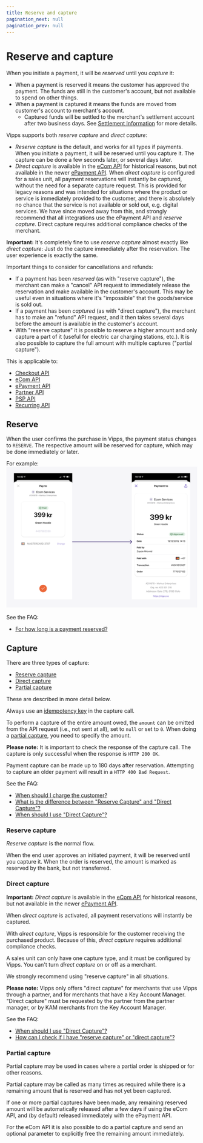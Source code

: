 ```yaml
---
title: Reserve and capture
pagination_next: null
pagination_prev: null
---
```



# Reserve and capture

When you initiate a payment, it will be _reserved_ until you _capture_ it:

* When a payment is reserved it means the customer has approved the payment.
  The funds are still in the customer's account, but not available to spend on other things.
* When a payment is captured it means the funds are moved from customer's account to merchant's account.
  * Captured funds will be settled to the merchant's settlement account after two business days. See
  [Settlement Information](../settlements/README.md) for more details.

Vipps supports both _reserve capture_ and _direct capture_:

* _Reserve capture_ is the default, and works for all types if payments.
  When you initiate a payment, it will be reserved until you capture it.
  The capture can be done a few seconds later, or several days later.
* _Direct capture_ is available in the
  [eCom API](https://developer.vippsmobilepay.com/docs/APIs/ecom-api/)
  for historical reasons, but not available in the newer
  [ePayment API](https://developer.vippsmobilepay.com/docs/APIs/epayment-api/).
  When _direct capture_ is configured for a sales unit, all payment reservations
  will instantly be captured, without the need for a separate capture request.
  This is provided for legacy reasons and was intended for situations
  where the product or service is immediately provided to the customer, and
  there is absolutely no chance that the service is not available or sold out,
  e.g. digital services.
  We have since moved away from this, and strongly recommend that all integrations
  use the ePayment API and _reserve capture_.
  Direct capture requires additional compliance checks of the merchant.

**Important:** It's completely fine to use _reserve capture_ almost exactly like
_direct capture_: Just do the capture immediately after the reservation.
The user experience is exactly the same.

Important things to consider for cancellations and refunds:

* If a payment has been _reserved_ (as with "reserve capture"), the merchant can
  make a "cancel" API request to immediately release the reservation and make available
  in the customer's account.
  This may be useful even in situations where it's "impossible" that the goods/service
  is sold out.
* If a payment has been _captured_ (as with "direct capture"), the merchant has to
  make an "refund" API request, and it then takes several days before the amount is
  available in the customer's account.
* With "reserve capture" it is possible to reserve a higher amount and only
  capture a part of it (useful for electric car charging stations, etc.).
  It is also possible to capture the full amount with multiple captures ("partial capture").

This is applicable to:

* [Checkout API](https://developer.vippsmobilepay.com/docs/APIs/checkout-api)
* [eCom API](https://developer.vippsmobilepay.com/docs/APIs/ecom-api)
* [ePayment API](https://developer.vippsmobilepay.com/docs/APIs/epayment-api)
* [Partner API](https://developer.vippsmobilepay.com/docs/APIs/partner-api)
* [PSP API](https://developer.vippsmobilepay.com/docs/APIs/psp-api)
* [Recurring API](https://developer.vippsmobilepay.com/docs/APIs/recurring-api)

## Reserve

When the user confirms the purchase in Vipps, the payment status changes to `RESERVE`.
The respective amount will be reserved for capture, which may be done immediately or later.

For example:
![Payment confirmation](images/vipps-flow-reserve.png)

See the FAQ:

* [For how long is a payment reserved?](../faqs/reserve-and-capture-faq.md#for-how-long-is-a-payment-reserved)

## Capture

There are three types of capture:

* [Reserve capture](#reserve-capture)
* [Direct capture](#direct-capture)
* [Partial capture](#partial-capture)

These are described in more detail below.

Always use an [idempotency key](http-headers.md#idempotency) in the capture call.

To perform a capture of the entire amount owed, the `amount` can be
omitted from the API request (i.e., not sent at all), set to `null` or set to `0`.
When doing a [partial capture](#partial-capture), you need to specify the amount.

**Please note:** It is important to check the response of the capture
call. The capture is only successful when the response is `HTTP 200 OK`.

Payment capture can be made up to 180 days after reservation.
Attempting to capture an older payment will result in a
`HTTP 400 Bad Request`.

See the FAQ:

* [When should I charge the customer?](../faqs/reserve-and-capture-faq.md#when-should-i-charge-the-customer)
* [What is the difference between "Reserve Capture" and "Direct Capture"?](../faqs/reserve-and-capture-faq.md#what-is-the-difference-between-reserve-capture-and-direct-capture)
* [When should I use "Direct Capture"?](../faqs/reserve-and-capture-faq.md#when-should-i-use-direct-capture)

### Reserve capture

_Reserve capture_ is the normal flow.

When the end user approves an initiated payment, it will be reserved until you
capture it. When the order is reserved, the amount is marked as reserved by the
bank, but not transferred.

### Direct capture

**Important:** _Direct capture_ is available in the
[eCom API](https://developer.vippsmobilepay.com/docs/APIs/ecom-api/)
for historical reasons,  but not available in the newer
[ePayment API](https://developer.vippsmobilepay.com/docs/APIs/epayment-api/).

When _direct capture_ is activated, all payment reservations will instantly be captured.

With _direct capture_, Vipps is responsible for the customer receiving the purchased product.
Because of this, _direct capture_ requires additional compliance checks.

A sales unit can only have one capture type, and it must be configured by Vipps.
You can't turn _direct capture_ on or off as a merchant.

We strongly recommend using "reserve capture" in all situations.

**Please note:** Vipps only offers "direct capture" for merchants that use
Vipps through a partner, and for merchants that have a Key Account Manager.
"Direct capture" must be requested by the partner from the partner manager,
or by KAM merchants from the Key Account Manager.

See the FAQ:

* [When should I use "Direct Capture"?](../faqs/reserve-and-capture-faq.md#when-should-i-use-direct-capture)
* [How can I check if I have "reserve capture" or "direct capture"?](../faqs/reserve-and-capture-faq.md#how-can-i-check-if-i-have-reserve-capture-or-direct-capture)

### Partial capture

Partial capture may be used in cases where a partial order is shipped or for other
reasons.

Partial capture may be called as many times as required while
there is a remaining amount that is reserved and has not yet been captured.

If one or more partial captures have been made, any remaining reserved amount
will be automatically released after a few days if using the eCom API,
and (by default) released immediately with the ePayment API.

For the eCom API it is also possible to do a partial capture and send an optional parameter to
explicitly free the remaining amount immediately.
